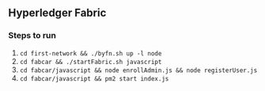 ## Hyperledger Fabric 

### Steps to run

1. `cd first-network && ./byfn.sh up -l node`
2. `cd fabcar && ./startFabric.sh javascript`
3. `cd fabcar/javascript && node enrollAdmin.js && node registerUser.js`
4. `cd fabcar/javascript && pm2 start index.js`

